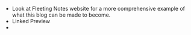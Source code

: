 - Look at Fleeting Notes website for a more comprehensive example of what this blog can be made to become.
- Linked Preview
- 
